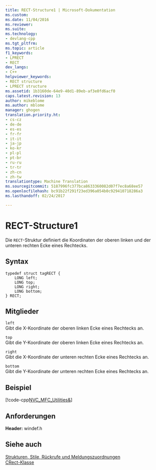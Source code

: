 ```yaml
---
title: RECT-Structure1 | Microsoft-Dokumentation
ms.custom: 
ms.date: 11/04/2016
ms.reviewer: 
ms.suite: 
ms.technology:
- devlang-cpp
ms.tgt_pltfrm: 
ms.topic: article
f1_keywords:
- LPRECT
- RECT
dev_langs:
- C++
helpviewer_keywords:
- RECT structure
- LPRECT structure
ms.assetid: 1b3160de-64e9-40d1-89eb-af3e0fd6acf0
caps.latest.revision: 13
author: mikeblome
ms.author: mblome
manager: ghogen
translation.priority.ht:
- cs-cz
- de-de
- es-es
- fr-fr
- it-it
- ja-jp
- ko-kr
- pl-pl
- pt-br
- ru-ru
- tr-tr
- zh-cn
- zh-tw
translationtype: Machine Translation
ms.sourcegitcommit: 5187996fc377bca8633360082d07f7ec8a68ee57
ms.openlocfilehash: bc91b22f291f23ed396a054b0c929410718286a3
ms.lasthandoff: 02/24/2017

---
```

# <a name="rect-structure1"></a>RECT-Structure1
Die `RECT`-Struktur definiert die Koordinaten der oberen linken und der unteren rechten Ecke eines Rechtecks.  
  
## <a name="syntax"></a>Syntax  
  
```  
typedef struct tagRECT {  
    LONG left;  
    LONG top;  
    LONG right;  
    LONG bottom;  
} RECT;  
```  
  
## <a name="members"></a>Mitglieder  
 `left`  
 Gibt die X-Koordinate der oberen linken Ecke eines Rechtecks an.  
  
 `top`  
 Gibt die Y-Koordinate der oberen linken Ecke eines Rechtecks an.  
  
 `right`  
 Gibt die X-Koordinate der unteren rechten Ecke eines Rechtecks an.  
  
 `bottom`  
 Gibt die Y-Koordinate der unteren rechten Ecke eines Rechtecks an.  
  
## <a name="example"></a>Beispiel  
 [!code-cpp[NVC_MFC_Utilities&#38;](../../mfc/codesnippet/cpp/rect-structure1_1.cpp)]  
  
## <a name="requirements"></a>Anforderungen  
 **Header:** windef.h  
  
## <a name="see-also"></a>Siehe auch  
 [Strukturen, Stile, Rückrufe und Meldungszuordnungen](../../mfc/reference/structures-styles-callbacks-and-message-maps.md)   
 [CRect-Klasse](../../atl-mfc-shared/reference/crect-class.md)

